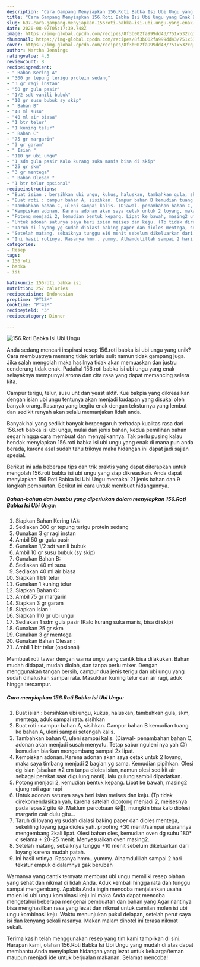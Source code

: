 ```yaml
---
description: "Cara Gampang Menyiapkan 156.Roti Babka Isi Ubi Ungu yang Enak Banget"
title: "Cara Gampang Menyiapkan 156.Roti Babka Isi Ubi Ungu yang Enak Banget"
slug: 697-cara-gampang-menyiapkan-156roti-babka-isi-ubi-ungu-yang-enak-banget
date: 2020-08-02T05:17:39.748Z
image: https://img-global.cpcdn.com/recipes/8f3b002fa999dd43/751x532cq70/156roti-babka-isi-ubi-ungu-foto-resep-utama.jpg
thumbnail: https://img-global.cpcdn.com/recipes/8f3b002fa999dd43/751x532cq70/156roti-babka-isi-ubi-ungu-foto-resep-utama.jpg
cover: https://img-global.cpcdn.com/recipes/8f3b002fa999dd43/751x532cq70/156roti-babka-isi-ubi-ungu-foto-resep-utama.jpg
author: Martha Jennings
ratingvalue: 4.5
reviewcount: 8
recipeingredient:
- " Bahan Kering A"
- "300 gr tepung terigu protein sedang"
- "3 gr ragi instan"
- "50 gr gula pasir"
- "1/2 sdt vanili bubuk"
- "10 gr susu bubuk sy skip"
- " Bahan B"
- "40 ml susu"
- "40 ml air biasa"
- "1 btr telur"
- "1 kuning telur"
- " Bahan C"
- "75 gr margarin"
- "3 gr garam"
- " Isian "
- "110 gr ubi ungu"
- "1 sdm gula pasir Kalo kurang suka manis bisa di skip"
- "25 gr skm"
- "3 gr mentega"
- " Bahan Olesan "
- "1 btr telur opsional"
recipeinstructions:
- "Buat isian : bersihkan ubi ungu, kukus, haluskan, tambahkan gula, skm, mentega, aduk sampai rata. sisihkan"
- "Buat roti : campur bahan A, sisihkan. Campur bahan B kemudian tuang ke bahan A, uleni sampai setengah kalis."
- "Tambahkan bahan C, uleni sampai kalis. (Diawal- penambahan bahan C, adonan akan menjadi susah menyatu. Tetap sabar nguleni nya yah 😉) kemudian biarkan mengembang sampai 2x lipat."
- "Kempiskan adonan. Karena adonan akan saya cetak untuk 2 loyang, maka saya timbang menjadi 2 bagian yg sama. Kemudian pipihkan. Olesi dg isian (sisakan ±2 cm tanpa dioles isian, namun olesi sedikit air sebagai perekat saat digulung nanti). lalu gulung sambil dipadatkan."
- "Potong menjadi 2, kemudian bentuk kepang. Lipat ke bawah, masing2 ujung roti agar rapi"
- "Untuk adonan satunya saya beri isian meises dan keju. (Tp tidak direkomendasikan yah, karena satelah dipotong menjadi 2, meisesnya pada lepas2 gitu 😅. Maklum percobaan 😁🤭), mungkin bisa kalo diolesi margarin cair dulu gitu..."
- "Taruh di loyang yg sudah dialasi baking paper dan dioles mentega, sekeliling loyang juga dioles yah. proofing ±30 menit/sampai ukurannya mengembang 2kali lipat. Olesi bahan oles, kemudian oven dg suhu 180° c selama ± 20-25 menit. Menyesuaikan oven masing2."
- "Setelah matang, sebaiknya tunggu ±10 menit sebelum dikeluarkan dari loyang karena mudah patah."
- "Ini hasil rotinya. Rasanya hmm.. yummy. Alhamdulillah sampai 2 hari tekstur empuk didalamnya gak berubah"
categories:
- Resep
tags:
- 156roti
- babka
- isi

katakunci: 156roti babka isi 
nutrition: 257 calories
recipecuisine: Indonesian
preptime: "PT13M"
cooktime: "PT42M"
recipeyield: "3"
recipecategory: Dinner

---
```



![156.Roti Babka Isi Ubi Ungu](https://img-global.cpcdn.com/recipes/8f3b002fa999dd43/751x532cq70/156roti-babka-isi-ubi-ungu-foto-resep-utama.jpg)

Anda sedang mencari inspirasi resep 156.roti babka isi ubi ungu yang unik? Cara membuatnya memang tidak terlalu sulit namun tidak gampang juga. Jika salah mengolah maka hasilnya tidak akan memuaskan dan justru cenderung tidak enak. Padahal 156.roti babka isi ubi ungu yang enak selayaknya mempunyai aroma dan cita rasa yang dapat memancing selera kita.

Campur terigu, telur, susu uht dan yeast aktif. Kue bakpia yang dikreasikan dengan isian ubi ungu tentunya akan menjadi kudapan yang disukai oleh banyak orang. Rasanya yang begitu enak dengan teksturnya yang lembut dan sedikit renyah akan selalu memanjakan lidah anda.

Banyak hal yang sedikit banyak berpengaruh terhadap kualitas rasa dari 156.roti babka isi ubi ungu, mulai dari jenis bahan, kedua pemilihan bahan segar hingga cara membuat dan menyajikannya. Tak perlu pusing kalau hendak menyiapkan 156.roti babka isi ubi ungu yang enak di mana pun anda berada, karena asal sudah tahu triknya maka hidangan ini dapat jadi sajian spesial.


Berikut ini ada beberapa tips dan trik praktis yang dapat diterapkan untuk mengolah 156.roti babka isi ubi ungu yang siap dikreasikan. Anda dapat menyiapkan 156.Roti Babka Isi Ubi Ungu memakai 21 jenis bahan dan 9 langkah pembuatan. Berikut ini cara untuk membuat hidangannya.

<!--inarticleads1-->

##### Bahan-bahan dan bumbu yang diperlukan dalam menyiapkan 156.Roti Babka Isi Ubi Ungu:

1. Siapkan  Bahan Kering (A):
1. Sediakan 300 gr tepung terigu protein sedang
1. Gunakan 3 gr ragi instan
1. Ambil 50 gr gula pasir
1. Gunakan 1/2 sdt vanili bubuk
1. Ambil 10 gr susu bubuk (sy skip)
1. Gunakan  Bahan B:
1. Sediakan 40 ml susu
1. Sediakan 40 ml air biasa
1. Siapkan 1 btr telur
1. Gunakan 1 kuning telur
1. Siapkan  Bahan C:
1. Ambil 75 gr margarin
1. Siapkan 3 gr garam
1. Siapkan  Isian :
1. Siapkan 110 gr ubi ungu
1. Sediakan 1 sdm gula pasir (Kalo kurang suka manis, bisa di skip)
1. Gunakan 25 gr skm
1. Gunakan 3 gr mentega
1. Gunakan  Bahan Olesan :
1. Ambil 1 btr telur (opsional)


Membuat roti tawar dengan warna ungu yang cantik bisa dilakukan. Bahan mudah didapat, mudah diolah, dan tanpa perlu mixer. Dengan menggunakan tangan bersih, campur dua jenis terigu dan ubi ungu yang sudah dihaluskan sampai rata. Masukkan kuning telur dan air ragi, aduk hingga tercampur. 

<!--inarticleads2-->

##### Cara menyiapkan 156.Roti Babka Isi Ubi Ungu:

1. Buat isian : bersihkan ubi ungu, kukus, haluskan, tambahkan gula, skm, mentega, aduk sampai rata. sisihkan
1. Buat roti : campur bahan A, sisihkan. Campur bahan B kemudian tuang ke bahan A, uleni sampai setengah kalis.
1. Tambahkan bahan C, uleni sampai kalis. (Diawal- penambahan bahan C, adonan akan menjadi susah menyatu. Tetap sabar nguleni nya yah 😉) kemudian biarkan mengembang sampai 2x lipat.
1. Kempiskan adonan. Karena adonan akan saya cetak untuk 2 loyang, maka saya timbang menjadi 2 bagian yg sama. Kemudian pipihkan. Olesi dg isian (sisakan ±2 cm tanpa dioles isian, namun olesi sedikit air sebagai perekat saat digulung nanti). lalu gulung sambil dipadatkan.
1. Potong menjadi 2, kemudian bentuk kepang. Lipat ke bawah, masing2 ujung roti agar rapi
1. Untuk adonan satunya saya beri isian meises dan keju. (Tp tidak direkomendasikan yah, karena satelah dipotong menjadi 2, meisesnya pada lepas2 gitu 😅. Maklum percobaan 😁🤭), mungkin bisa kalo diolesi margarin cair dulu gitu...
1. Taruh di loyang yg sudah dialasi baking paper dan dioles mentega, sekeliling loyang juga dioles yah. proofing ±30 menit/sampai ukurannya mengembang 2kali lipat. Olesi bahan oles, kemudian oven dg suhu 180° c selama ± 20-25 menit. Menyesuaikan oven masing2.
1. Setelah matang, sebaiknya tunggu ±10 menit sebelum dikeluarkan dari loyang karena mudah patah.
1. Ini hasil rotinya. Rasanya hmm.. yummy. Alhamdulillah sampai 2 hari tekstur empuk didalamnya gak berubah


Warnanya yang cantik ternyata membuat ubi ungu memiliki resep olahan yang sehat dan nikmat di lidah Anda. Aduk kembali hingga rata dan tunggu sampai mengembang. Apabila Anda ingin mencoba menjalankan usaha molen isi ubi ungu kombinasi keju ini maka Anda dapat mencoba mengetahui beberapa mengenai pembuatan dan bahan yang Agar nantinya bisa menghasilkan rasa yang lezat dan nikmat untuk camilan molen isi ubi ungu kombinasi keju. Waktu menunjukan pukul delapan, setelah perut saya isi dan kenyang sekali rasanya. Makan malam dihotel ini terasa nikmat sekali. 

Terima kasih telah menggunakan resep yang tim kami tampilkan di sini. Harapan kami, olahan 156.Roti Babka Isi Ubi Ungu yang mudah di atas dapat membantu Anda menyiapkan hidangan yang lezat untuk keluarga/teman maupun menjadi ide untuk berjualan makanan. Selamat mencoba!
